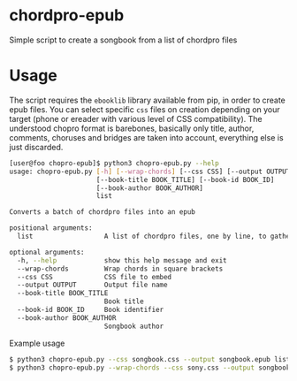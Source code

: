 # chordpro-epub
Simple script to create a songbook from a list of chordpro files

# Usage

The script requires the `ebooklib` library available from pip, in order to create epub files.
You can select specific `css` files on creation depending on your target (phone or ereader with various level of CSS compatibility).
The understood chopro format is barebones, basically only title, author, comments, choruses and bridges are taken into account, everything else is just discarded.

```bash
[user@foo chopro-epub]$ python3 chopro-epub.py --help
usage: chopro-epub.py [-h] [--wrap-chords] [--css CSS] [--output OUTPUT]
                      [--book-title BOOK_TITLE] [--book-id BOOK_ID]
                      [--book-author BOOK_AUTHOR]
                      list

Converts a batch of chordpro files into an epub

positional arguments:
  list                  A list of chordpro files, one by line, to gather

optional arguments:
  -h, --help            show this help message and exit
  --wrap-chords         Wrap chords in square brackets
  --css CSS             CSS file to embed
  --output OUTPUT       Output file name
  --book-title BOOK_TITLE
                        Book title
  --book-id BOOK_ID     Book identifier
  --book-author BOOK_AUTHOR
                        Songbook author
```

Example usage
```bash
$ python3 chopro-epub.py --css songbook.css --output songbook.epub list.txt
$ python3 chopro-epub.py --wrap-chords --css sony.css --output songbook-sony.epub list.txt

```